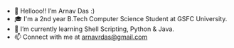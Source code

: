 -  👋 Hellooo!! I’m Arnav Das :)
-  🎓 I'm a 2nd year B.Tech Computer Science Student at GSFC University.
-  🌱 I’m currently learning Shell Scripting, Python & Java.
-  📫 Connect with me at arnavrdas@gmail.com
